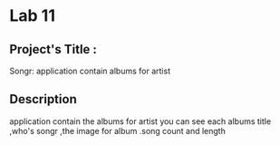 # Lab 11

## Project's Title :
Songr:
application contain albums for artist 

## Description
application contain the albums for artist you can see each albums title ,who's songr ,the image for album .song count and length






